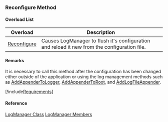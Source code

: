 ### Reconfigure Method

#### Overload List

| Overload | Description |
| --- | --- |
| [Reconfigure](FChoice.Common~FChoice.Common.LogManager~Reconfigure().md) | Causes LogManager to flush it's configuration and reload it new from the configuration file. |

#### Remarks

It is necessary to call this method after the configuration has been changed either outside of the application or using the log management methods such as [AddAppenderToLogger](FChoice.Common~FChoice.Common.LogManager~AddAppenderToLogger.md), [AddAppenderToRoot](FChoice.Common~FChoice.Common.LogManager~AddAppenderToRoot.md), and [AddLogFileAppender](FChoice.Common~FChoice.Common.LogManager~AddLogFileAppender.md).

[!include[Requirements](../partials/requirements.md)]

#### Reference

[LogManager Class](FChoice.Common~FChoice.Common.LogManager.md)
[LogManager Members](FChoice.Common~FChoice.Common.LogManager_members.md)
